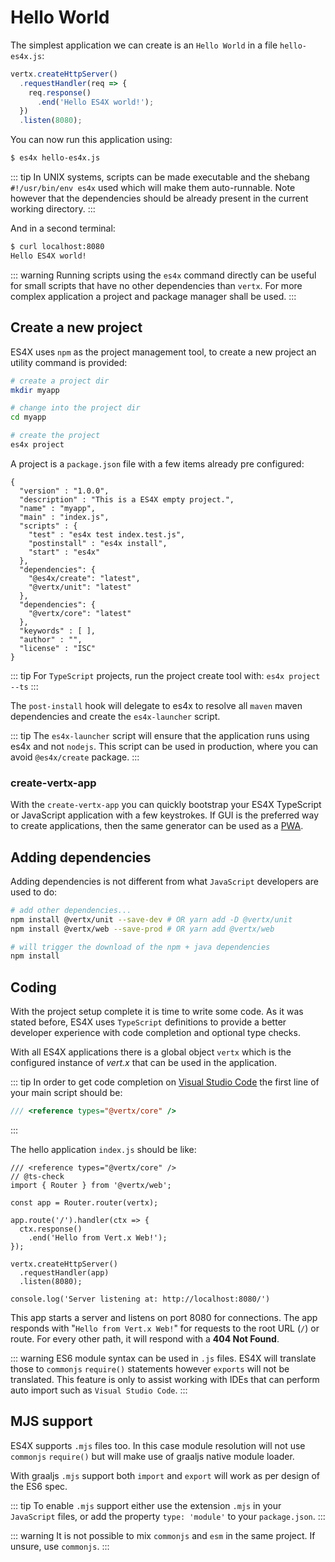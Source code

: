 # Hello World

The simplest application we can create is an `Hello World` in a file `hello-es4x.js`:

```js
vertx.createHttpServer()
  .requestHandler(req => {
    req.response()
      .end('Hello ES4X world!');
  })
  .listen(8080);
```

You can now run this application using:

```bash
$ es4x hello-es4x.js
```

::: tip
In UNIX systems, scripts can be made executable and the shebang `#!/usr/bin/env es4x` used which will make them
auto-runnable. Note however that the dependencies should be already present in the current working directory.
:::

And in a second terminal:

```bash
$ curl localhost:8080
Hello ES4X world!
```

::: warning
Running scripts using the `es4x` command directly can be useful for small scripts that have no other dependencies than
`vertx`. For more complex application a project and package manager shall be used.
:::

## Create a new project

ES4X uses `npm` as the project management tool, to create a new project an utility command is provided:

```bash
# create a project dir
mkdir myapp

# change into the project dir
cd myapp

# create the project
es4x project
```

A project is a `package.json` file with a few items already pre configured:

```json{7-9,11-17}
{
  "version" : "1.0.0",
  "description" : "This is a ES4X empty project.",
  "name" : "myapp",
  "main" : "index.js",
  "scripts" : {
    "test" : "es4x test index.test.js",
    "postinstall" : "es4x install",
    "start" : "es4x"
  },
  "dependencies": {
    "@es4x/create": "latest",
    "@vertx/unit": "latest"
  },
  "dependencies": {
    "@vertx/core": "latest"
  },
  "keywords" : [ ],
  "author" : "",
  "license" : "ISC"
}
```

::: tip
For `TypeScript` projects, run the project create tool with: `es4x project --ts`
:::

The `post-install` hook will delegate to es4x to resolve all `maven` maven dependencies and create the `es4x-launcher`
script.

::: tip
The `es4x-launcher` script will ensure that the application runs using es4x and not `nodejs`. This script can be used
in production, where you can avoid `@es4x/create` package.
:::

### create-vertx-app

With the `create-vertx-app` you can quickly bootstrap your ES4X TypeScript or JavaScript application with a few
keystrokes. If GUI is the preferred way to create applications, then the same generator can be used as a
 [PWA](https://vertx-starter.jetdrone.xyz/#npm).

<asciinema :src="$withBase('/cast/es4x-ts.cast')" cols="80" rows="24" />

## Adding dependencies

Adding dependencies is not different from what `JavaScript` developers are used to do:

```bash
# add other dependencies...
npm install @vertx/unit --save-dev # OR yarn add -D @vertx/unit
npm install @vertx/web --save-prod # OR yarn add @vertx/web

# will trigger the download of the npm + java dependencies
npm install
```

## Coding

With the project setup complete it is time to write some code. As it was stated before, ES4X uses `TypeScript`
definitions to provide a better developer experience with code completion and optional type checks.

With all ES4X applications there is a global object `vertx` which is the configured instance of *vert.x* that can be
used in the application.

::: tip
In order to get code completion on [Visual Studio Code](https://code.visualstudio.com/) the first line of your main
script should be:

```js
/// <reference types="@vertx/core" />
```
:::

The hello application `index.js` should be like:

```js{1-2}
/// <reference types="@vertx/core" />
// @ts-check
import { Router } from '@vertx/web';

const app = Router.router(vertx);

app.route('/').handler(ctx => {
  ctx.response()
    .end('Hello from Vert.x Web!');
});

vertx.createHttpServer()
  .requestHandler(app)
  .listen(8080);

console.log('Server listening at: http://localhost:8080/')
```

This app starts a server and listens on port 8080 for connections. The app responds with "`Hello from Vert.x Web!`" for
requests to the root URL (`/`) or route. For every other path, it will respond with a **404 Not Found**.

::: warning
ES6 module syntax can be used in `.js` files. ES4X will translate those to `commonjs` `require()` statements however
`exports` will not be translated. This feature is only to assist working with IDEs that can perform auto import such as
`Visual Studio Code`.
:::

## MJS support

ES4X supports `.mjs` files too. In this case module resolution will not use `commonjs` `require()` but will make use of
graaljs native module loader.

With graaljs `.mjs` support both `import` and `export` will work as per design of the ES6 spec.

::: tip
To enable `.mjs` support either use the extension `.mjs` in your `JavaScript` files, or add the property `type: 'module'`
to your `package.json`.
:::

::: warning
It is not possible to mix `commonjs` and `esm` in the same project. If unsure, use `commonjs`.
:::

